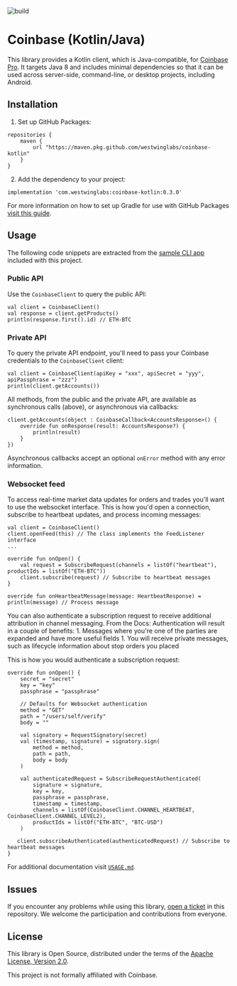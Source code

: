 ![build](https://github.com/westwinglabs/coinbase-kotlin/workflows/build/badge.svg)

# Coinbase (Kotlin/Java)

This library provides a Kotlin client, which is Java-compatible, for [Coinbase Pro](https://docs.pro.coinbase.com).
It targets Java 8 and includes minimal dependencies so that it can be used across server-side, command-line, or desktop projects, including Android.

## Installation

1. Set up GitHub Packages:

```
repositories {
    maven {
        url "https://maven.pkg.github.com/westwinglabs/coinbase-kotlin" 
    }
}
```

2. Add the dependency to your project:

```
implementation 'com.westwinglabs:coinbase-kotlin:0.3.0'
```

For more information on how to set up Gradle for use with GitHub Packages [visit this guide](https://docs.github.com/en/packages/guides/configuring-gradle-for-use-with-github-packages).


## Usage

The following code snippets are extracted from the [sample CLI app](cli) included with this project.

### Public API

Use the `CoinbaseClient` to query the public API:

```
val client = CoinbaseClient()
val response = client.getProducts()
println(response.first().id) // ETH-BTC
```

### Private API

To query the private API endpoint, you'll need to pass your Coinbase credentials to the `CoinbaseClient` client:

```
val client = CoinbaseClient(apiKey = "xxx", apiSecret = "yyy", apiPassphrase = "zzz")
println(client.getAccounts())
```

All methods, from the public and the private API, are available as synchronous calls (above), or asynchronous via callbacks:

```
client.getAccounts(object : CoinbaseCallback<AccountsResponse>() {
    override fun onResponse(result: AccountsResponse?) {
        println(result)
    }
})
```

Asynchronous callbacks accept an optional `onError` method with any error information.

### Websocket feed

To access real-time market data updates for orders and trades you'll want to use the websocket interface.
This is how you'd open a connection, subscribe to heartbeat updates, and process incoming messages:

```
val client = CoinbaseClient()
client.openFeed(this) // The class implements the FeedListener interface
...

override fun onOpen() {
    val request = SubscribeRequest(channels = listOf("heartbeat"), productIds = listOf("ETH-BTC"))
    client.subscribe(request) // Subscribe to heartbeat messages
}

override fun onHeartbeatMessage(message: HeartbeatResponse) = println(message) // Process message
```

You can also authenticate a subscription request to receive additional attribution in channel messaging.
From the Docs:
    Authentication will result in a couple of benefits:
    1. Messages where you're one of the parties are expanded and have more useful fields
    1. You will receive private messages, such as lifecycle information about stop orders you placed

This is how you would authenticate a subscription request:

    override fun onOpen() {
        secret = "secret"
        key = "key"
        passphrase = "passphrase"

        // Defaults for Websocket authentication
        method = "GET"
        path = "/users/self/verify"
        body = ""

        val signatory = RequestSignatory(secret)
        val (timestamp, signature) = signatory.sign(
            method = method,
            path = path,
            body = body
        )

        val authenticatedRequest = SubscribeRequestAuthenticated(
            signature = signature,
            key = key,
            passphrase = passphrase,
            timestamp = timestamp,
            channels = listOf(CoinbaseClient.CHANNEL_HEARTBEAT, CoinbaseClient.CHANNEL_LEVEL2),
            productIds = listOf("ETH-BTC", "BTC-USD")
        )
        
       client.subscribeAuthenticated(authenticatedRequest) // Subscribe to heartbeat messages
    }

For additional documentation visit [`USAGE.md`](USAGE.md).

## Issues

If you encounter any problems while using this library, [open a ticket](https://github.com/westwinglabs/coinbase-kotlin/issues) in this repository.
We welcome the participation and contributions from everyone.

## License

This library is Open Source, distributed under the terms of the [Apache License, Version 2.0](LICENSE).

This project is not formally affiliated with Coinbase.
